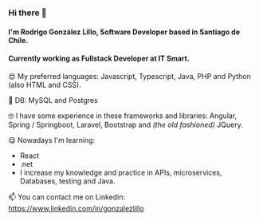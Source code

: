 ### Hi there 👋

#### I'm Rodrigo González Lillo, Software Developer based in Santiago de Chile.

#### Currently working as Fullstack Developer at IT Smart.

😍 My preferred languages: Javascript, Typescript, Java, PHP and Python (also HTML and CSS).

🤖 DB: MySQL and Postgres

🤓 I have some experience in these frameworks and libraries: Angular, Spring / Springboot, Laravel, Bootstrap and *(the old fashioned)* JQuery.

😋 Nowadays I'm learning:
   - React
   - .net
   - I increase my knowledge and practice in APIs, microservices, Databases, testing and Java.

📫 You can contact me on Linkedin: https://www.linkedin.com/in/gonzalezlillo

